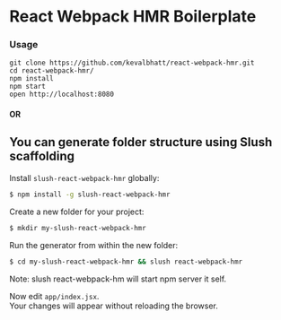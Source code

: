 React Webpack HMR Boilerplate
=====================

### Usage

```
git clone https://github.com/kevalbhatt/react-webpack-hmr.git
cd react-webpack-hmr/
npm install
npm start
open http://localhost:8080
```
#### OR


## You can generate folder structure using Slush scaffolding

Install `slush-react-webpack-hmr` globally:

```bash
$ npm install -g slush-react-webpack-hmr
```

Create a new folder for your project:

```bash
$ mkdir my-slush-react-webpack-hmr
```

Run the generator from within the new folder:

```bash
$ cd my-slush-react-webpack-hmr && slush react-webpack-hmr
```
Note: slush react-webpack-hm will start npm server it self.

Now edit `app/index.jsx`.  
Your changes will appear without reloading the browser.
